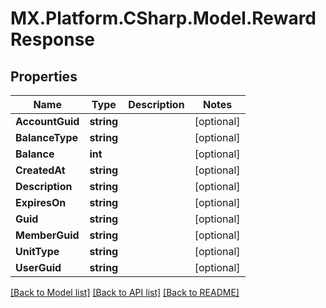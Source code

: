 # MX.Platform.CSharp.Model.RewardResponse

## Properties

Name | Type | Description | Notes
------------ | ------------- | ------------- | -------------
**AccountGuid** | **string** |  | [optional] 
**BalanceType** | **string** |  | [optional] 
**Balance** | **int** |  | [optional] 
**CreatedAt** | **string** |  | [optional] 
**Description** | **string** |  | [optional] 
**ExpiresOn** | **string** |  | [optional] 
**Guid** | **string** |  | [optional] 
**MemberGuid** | **string** |  | [optional] 
**UnitType** | **string** |  | [optional] 
**UserGuid** | **string** |  | [optional] 

[[Back to Model list]](../README.md#documentation-for-models) [[Back to API list]](../README.md#documentation-for-api-endpoints) [[Back to README]](../README.md)


